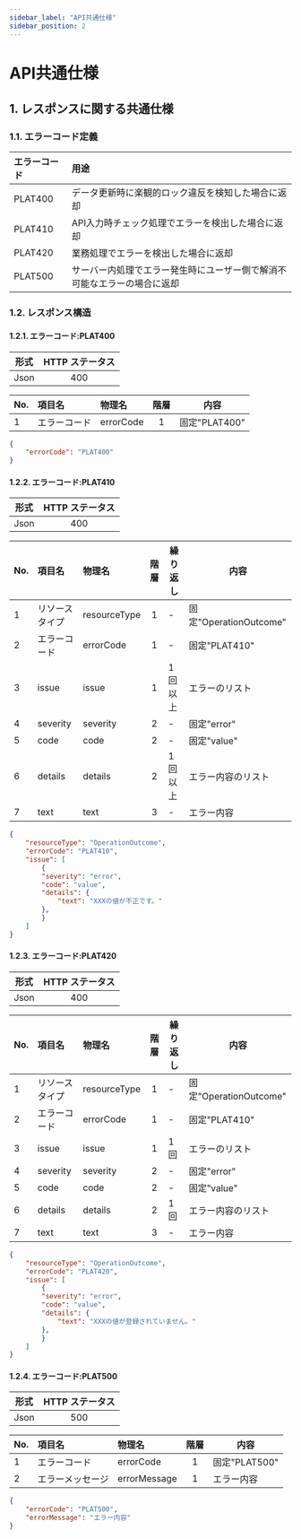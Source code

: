 ```yaml
---
sidebar_label: "API共通仕様"
sidebar_position: 2
---
```


# API共通仕様

## 1. レスポンスに関する共通仕様

### 1.1. エラーコード定義

| エラーコード  | 用途                                   |
|:--------|:-------------------------------------|
| PLAT400 | データ更新時に楽観的ロック違反を検知した場合に返却            |
| PLAT410 | API入力時チェック処理でエラーを検出した場合に返却            |
| PLAT420 | 業務処理でエラーを検出した場合に返却            |
| PLAT500 | サーバー内処理でエラー発生時にユーザー側で解消不可能なエラーの場合に返却 |

### 1.2. レスポンス構造
#### 1.2.1. エラーコード:PLAT400
| 形式  | HTTP ステータス |
| :---: | :---: |
| Json | 400 |


| No. | 項目名 | 物理名  | 階層 | 内容 |
| :-- | :--------------- | :------------ | :---: | --- |
| 1   | エラーコード | errorCode  | 1  | 固定"PLAT400" |

```Json title="サンプル"
{
    "errorCode": "PLAT400"
}
```

#### 1.2.2. エラーコード:PLAT410
| 形式  | HTTP ステータス |
| :---: | :---: |
| Json | 400 |


| No. | 項目名 | 物理名  | 階層 | 繰り返し | 内容 |
| :-- | :--------------- | :------------ | :---: | ---- | --- |
| 1   | リソースタイプ | resourceType  | 1 | - | 固定"OperationOutcome" |
| 2   | エラーコード     | errorCode | 1 | - | 固定"PLAT410" |
| 3   | issue     | issue | 1  | 1回以上 | エラーのリスト |
| 4   | severity  | severity | 2 | - | 固定"error" |
| 5   | code      | code | 2 | - | 固定"value" |
| 6   | details   | details | 2 | 1回以上 | エラー内容のリスト | 
| 7   | text   | text | 3 | - | エラー内容 | 

```Json title="サンプル"
{
    "resourceType": "OperationOutcome",
    "errorCode": "PLAT410",
    "issue": [
        {
        "severity": "error",
        "code": "value",
        "details": {
            "text": "XXXの値が不正です。"
        },
        }
    ]
}
```

#### 1.2.3. エラーコード:PLAT420
| 形式  | HTTP ステータス |
| :---: | :---: |
| Json | 400 |


| No. | 項目名 | 物理名  | 階層 | 繰り返し | 内容 |
| :-- | :--------------- | :------------ | :---: | ---- | --- |
| 1   | リソースタイプ | resourceType  | 1 | - | 固定"OperationOutcome" |
| 2   | エラーコード     | errorCode | 1 | - | 固定"PLAT410" |
| 3   | issue     | issue | 1  | 1回 | エラーのリスト |
| 4   | severity  | severity | 2 | - | 固定"error" |
| 5   | code      | code | 2 | - | 固定"value" |
| 6   | details   | details | 2 | 1回 | エラー内容のリスト | 
| 7   | text   | text | 3 | - | エラー内容 | 

```Json title="サンプル"
{
    "resourceType": "OperationOutcome",
    "errorCode": "PLAT420",
    "issue": [
        {
        "severity": "error",
        "code": "value",
        "details": {
            "text": "XXXの値が登録されていません。"
        },
        }
    ]
}
```


#### 1.2.4. エラーコード:PLAT500
| 形式  | HTTP ステータス |
| :---: | :---: |
| Json | 500 |

| No. | 項目名 | 物理名  | 階層 | 内容 |
| :-- | :--------------- | :------------ | :---: | --- |
| 1   | エラーコード | errorCode  | 1  | 固定"PLAT500" |
| 2   | エラーメッセージ | errorMessage  | 1  | エラー内容 |

```Json title="サンプル"
{
    "errorCode": "PLAT500",
    "errorMessage": "エラー内容"
}
```



